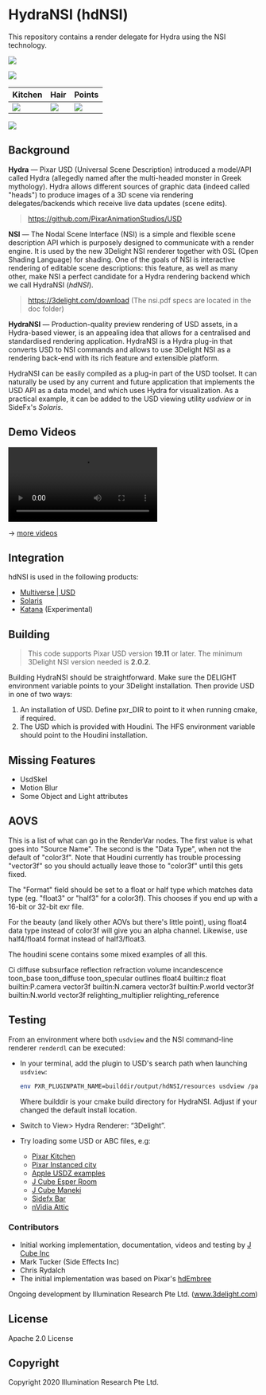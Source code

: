 # HydraNSI (hdNSI)

This repository contains a render delegate for Hydra using the NSI technology.

![](/uploads/8bc6d08ad137bea790682be25bd9f5f3/nsi_kitchen.png)

![](/uploads/d9f5310cc88d6adddeffa4238ecdb9ed/NSI_Solaris.jpg)

| Kitchen | Hair | Points |
| -------- | -------- | -------- | 
| ![](/uploads/c9e2fa6aa4f3cf0f559e6c71efd0b5e8/nsi_kitchen_detail.png) | ![](/uploads/53a9d2d71039d834649beeff557c1fb1/nsi_1M_hair.png)   | ![](/uploads/444a58398fd19d55e2dffd0520736e23/pointcloud-color-size.png)  |


![](https://assets.gitlab-static.net/uploads/-/system/project/avatar/7466299/hydra_gitlab_128px.png)


## Background

**Hydra** — Pixar USD (Universal Scene Description) introduced a model/API called Hydra (allegedly named after the multi-headed monster in Greek mythology). Hydra allows different sources of graphic data (indeed called "heads") to produce images of a 3D scene via rendering delegates/backends which receive live data updates (scene edits).

> https://github.com/PixarAnimationStudios/USD

**NSI** — The Nodal Scene Interface (NSI) is a simple and flexible scene description API which is purposely designed to communicate with a render engine. It is used by the new 3Delight NSI renderer together with OSL (Open Shading Language) for shading. One of the goals of NSI is interactive rendering of editable scene descriptions: this feature, as well as many other, make NSI a perfect candidate for a Hydra rendering backend which we call HydraNSI (*hdNSI*). 

> https://3delight.com/download (The nsi.pdf specs are located in the doc folder)

**HydraNSI** — Production-quality preview rendering of USD assets, in a Hydra-based viewer, is an appealing idea that allows for a centralised and standardised rendering application. HydraNSI is a Hydra plug-in that converts USD to NSI commands and allows to use 3Delight NSI as a rendering back-end with its rich feature and extensible platform.

HydraNSI can be easily compiled as a plug-in part of the USD toolset. It can naturally be used by any current and future application that implements the USD API as a data model, and which uses Hydra for visualization. As a practical example, it can be added to the USD viewing utility *usdview* or in SideFx's *Solaris*.

## Demo Videos

![Demo Video](https://gitlab.com/3DelightOpenSource/HydraNSI/uploads/683abdd0535432b4483ff9135833ebcf/out.mp4)

→ [more videos](https://gitlab.com/3DelightOpenSource/HydraNSI/wikis/Videos)


## Integration

hdNSI is used in the following products:

- [Multiverse | USD](https://multi-verse.io)
- [Solaris](https://sidefx.com)
- [Katana](https://foundry.com) (Experimental)

## Building
> This code supports Pixar USD version **19.11** or later.
> The minimum 3Delight NSI version needed is **2.0.2**.

Building HydraNSI should be straightforward. Make sure the DELIGHT environment variable points to your 3Delight installation. Then provide USD in one of two ways:

1. An installation of USD. Define pxr_DIR to point to it when running cmake, if required.
2. The USD which is provided with Houdini. The HFS environment variable should point to the Houdini installation.

## Missing Features

- UsdSkel
- Motion Blur
- Some Object and Light attributes

## AOVS
This is a list of what can go in the RenderVar nodes. The first value is what
goes into "Source Name". The second is the "Data Type", when not the default of
"color3f". Note that Houdini currently has trouble processing "vector3f" so you
should actually leave those to "color3f" until this gets fixed.

The "Format" field should be set to a float or half type which matches data
type (eg. "float3" or "half3" for a color3f). This chooses if you end up with a
16-bit or 32-bit exr file.

For the beauty (and likely other AOVs but there's little point), using float4
data type instead of color3f will give you an alpha channel. Likewise, use
half4/float4 format instead of half3/float3.

The houdini scene contains some mixed examples of all this.

Ci
diffuse
subsurface
reflection
refraction
volume
incandescence
toon_base
toon_diffuse
toon_specular
outlines float4
builtin:z float
builtin:P.camera vector3f
builtin:N.camera vector3f
builtin:P.world vector3f
builtin:N.world vector3f
relighting_multiplier
relighting_reference

## Testing

From an environment where both `usdview` and the NSI command-line renderer `renderdl` can be executed:

- In your terminal, add the plugin to USD's search path when launching `usdview`:
  
    ```bash
    env PXR_PLUGINPATH_NAME=builddir/output/hdNSI/resources usdview /path/to/file.usd
    ```
    Where builddir is your cmake build directory for HydraNSI. Adjust if your changed the default install location.
- Switch to View> Hydra Renderer: “3Delight”.
- Try loading some USD or ABC files, e.g:
  - [Pixar Kitchen](http://graphics.pixar.com/usd/files/Kitchen_set.zip)
  - [Pixar Instanced city](http://graphics.pixar.com/usd/files/PointInstancedMedCity.zip)
  - [Apple USDZ examples](https://developer.apple.com/arkit/gallery)
  - [J Cube Esper Room](https://j-cube.jp/solutions/multiverse/assets/)
  - [J Cube Maneki](https://j-cube.jp/solutions/multiverse/assets/)
  - [Sidefx Bar](https://www.sidefx.com/contentlibrary/bar-scene/)
  - [nVidia Attic](https://developer.nvidia.com/usd)
  
### Contributors

- Initial working implementation, documentation, videos and testing by [J Cube Inc](https://j-cube.jp)
- Mark Tucker (Side Effects Inc)
- Chris Rydalch
- The initial implementation was based on Pixar's [hdEmbree](https://github.com/PixarAnimationStudios/USD/tree/master/pxr/imaging/plugin/hdEmbree)

Ongoing development by Illumination Research Pte Ltd. (www.3delight.com)

## License

Apache 2.0 License

## Copyright
Copyright 2020 Illumination Research Pte Ltd.

